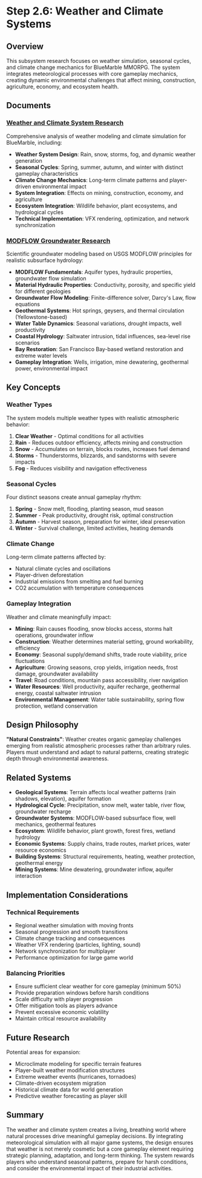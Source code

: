 # Step 2.6: Weather and Climate Systems

## Overview

This subsystem research focuses on weather simulation, seasonal cycles, and climate change mechanics for BlueMarble MMORPG. The system integrates meteorological processes with core gameplay mechanics, creating dynamic environmental challenges that affect mining, construction, agriculture, economy, and ecosystem health.

## Documents

### [Weather and Climate System Research](weather-climate-system-research.md)

Comprehensive analysis of weather modeling and climate simulation for BlueMarble, including:

- **Weather System Design**: Rain, snow, storms, fog, and dynamic weather generation
- **Seasonal Cycles**: Spring, summer, autumn, and winter with distinct gameplay characteristics
- **Climate Change Mechanics**: Long-term climate patterns and player-driven environmental impact
- **System Integration**: Effects on mining, construction, economy, and agriculture
- **Ecosystem Integration**: Wildlife behavior, plant ecosystems, and hydrological cycles
- **Technical Implementation**: VFX rendering, optimization, and network synchronization

### [MODFLOW Groundwater Research](modflow-groundwater-research.md)

Scientific groundwater modeling based on USGS MODFLOW principles for realistic subsurface hydrology:

- **MODFLOW Fundamentals**: Aquifer types, hydraulic properties, groundwater flow simulation
- **Material Hydraulic Properties**: Conductivity, porosity, and specific yield for different geologies
- **Groundwater Flow Modeling**: Finite-difference solver, Darcy's Law, flow equations
- **Geothermal Systems**: Hot springs, geysers, and thermal circulation (Yellowstone-based)
- **Water Table Dynamics**: Seasonal variations, drought impacts, well productivity
- **Coastal Hydrology**: Saltwater intrusion, tidal influences, sea-level rise scenarios
- **Bay Restoration**: San Francisco Bay-based wetland restoration and extreme water levels
- **Gameplay Integration**: Wells, irrigation, mine dewatering, geothermal power, environmental impact

## Key Concepts

### Weather Types

The system models multiple weather types with realistic atmospheric behavior:

1. **Clear Weather** - Optimal conditions for all activities
2. **Rain** - Reduces outdoor efficiency, affects mining and construction
3. **Snow** - Accumulates on terrain, blocks routes, increases fuel demand
4. **Storms** - Thunderstorms, blizzards, and sandstorms with severe impacts
5. **Fog** - Reduces visibility and navigation effectiveness

### Seasonal Cycles

Four distinct seasons create annual gameplay rhythm:

1. **Spring** - Snow melt, flooding, planting season, mud season
2. **Summer** - Peak productivity, drought risk, optimal construction
3. **Autumn** - Harvest season, preparation for winter, ideal preservation
4. **Winter** - Survival challenge, limited activities, heating demands

### Climate Change

Long-term climate patterns affected by:

- Natural climate cycles and oscillations
- Player-driven deforestation
- Industrial emissions from smelting and fuel burning
- CO2 accumulation with temperature consequences

### Gameplay Integration

Weather and climate meaningfully impact:

- **Mining**: Rain causes flooding, snow blocks access, storms halt operations, groundwater inflow
- **Construction**: Weather determines material setting, ground workability, efficiency
- **Economy**: Seasonal supply/demand shifts, trade route viability, price fluctuations
- **Agriculture**: Growing seasons, crop yields, irrigation needs, frost damage, groundwater availability
- **Travel**: Road conditions, mountain pass accessibility, river navigation
- **Water Resources**: Well productivity, aquifer recharge, geothermal energy, coastal saltwater intrusion
- **Environmental Management**: Water table sustainability, spring flow protection, wetland conservation

## Design Philosophy

**"Natural Constraints"**: Weather creates organic gameplay challenges emerging from realistic atmospheric processes rather than arbitrary rules. Players must understand and adapt to natural patterns, creating strategic depth through environmental awareness.

## Related Systems

- **Geological Systems**: Terrain affects local weather patterns (rain shadows, elevation), aquifer formation
- **Hydrological Cycle**: Precipitation, snow melt, water table, river flow, groundwater recharge
- **Groundwater Systems**: MODFLOW-based subsurface flow, well mechanics, geothermal features
- **Ecosystem**: Wildlife behavior, plant growth, forest fires, wetland hydrology
- **Economic Systems**: Supply chains, trade routes, market prices, water resource economics
- **Building Systems**: Structural requirements, heating, weather protection, geothermal energy
- **Mining Systems**: Mine dewatering, groundwater inflow, aquifer interaction

## Implementation Considerations

### Technical Requirements

- Regional weather simulation with moving fronts
- Seasonal progression and smooth transitions
- Climate change tracking and consequences
- Weather VFX rendering (particles, lighting, sound)
- Network synchronization for multiplayer
- Performance optimization for large game world

### Balancing Priorities

- Ensure sufficient clear weather for core gameplay (minimum 50%)
- Provide preparation windows before harsh conditions
- Scale difficulty with player progression
- Offer mitigation tools as players advance
- Prevent excessive economic volatility
- Maintain critical resource availability

## Future Research

Potential areas for expansion:

- Microclimate modeling for specific terrain features
- Player-built weather modification structures
- Extreme weather events (hurricanes, tornadoes)
- Climate-driven ecosystem migration
- Historical climate data for world generation
- Predictive weather forecasting as player skill

## Summary

The weather and climate system creates a living, breathing world where natural processes drive meaningful gameplay decisions. By integrating meteorological simulation with all major game systems, the design ensures that weather is not merely cosmetic but a core gameplay element requiring strategic planning, adaptation, and long-term thinking. The system rewards players who understand seasonal patterns, prepare for harsh conditions, and consider the environmental impact of their industrial activities.
